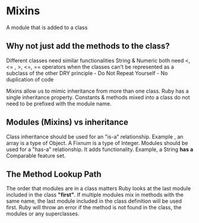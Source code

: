 # Mixins
A module that is added to a class

## Why not just add the methods to the class?
Different classes need similar functionalities
String & Numeric both need <, <= , >, <=, == operators
when the classes can't be represented as a subclass of the other
DRY principle - Do Not Repeat Yourself - No duplication of code

Mixins allow us to mimic inheritance from more than one class. Ruby has a single inheritance property.
Constants & methods mixed into a class do not need to be prefixed with the module name.

## Modules (Mixins) vs inheritance
Class inheritance should be used for an "is-a" relationship.
Example , an array is a type of Object. A Fixnum is a type of Integer.
Modules should be used for a "has-a" relationship. It adds functionality.
Example, a String **has a** Comparable feature set.

## The Method Lookup Path
The order that modules are in a class matters
Ruby looks at the last module included in the class **"first"**.
If multiple modules mix in methods with the same name, the last module included in the class definition will be used first.
Ruby will throw an error if the method is not found in the class, the modules or any superclasses.
